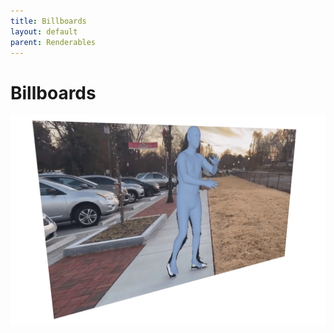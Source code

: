 ```yaml
---
title: Billboards
layout: default
parent: Renderables
---
```


# Billboards

![Billboards](../assets/images/billboard.png) 